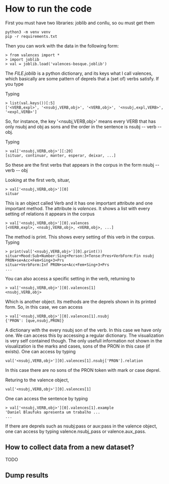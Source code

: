 # How to run the code

First you must have two libraries: joblib and conllu, so ou must get them

    python3 -m venv venv
    pip -r requirements.txt
	

Then you can work with the data in the following form:


    > from valences import *
    > import joblib
    > val = joblib.load('valences-bosque.joblib')

The *FILE.joblib* is a python dictionary, and its keys what I call
valences, which basically are some pattern of deprels that a (set of)
verbs satisfy. If you type

Typing

    > list(val.keys())[:5]
	['<VERB,expl>', '<nsubj,VERB,obj>', '<VERB,obj>', '<nsubj,expl,VERB>', '<expl,VERB>']

So, for instance, the key '<nsubj,VERB,obj>' means every VERB that has
only nsubj and obj as sons and the order in the sentence is nsubj --
verb -- obj.

Typing

    > val['<nsubj,VERB,obj>'][:20]
    [situar, continuar, manter, esperar, deixar, ...]

So these are the first verbs that appears in the corpus in the form
nsubj -- verb -- obj

Looking at the first verb, situar,

    > val['<nsubj,VERB,obj>'][0]
    situar

This is an object called Verb and it has one important attribute and
one important method. The attribute is *valences*. It shows a list
with every setting of relations it appears in the corpus


    > val['<nsubj,VERB,obj>'][0].valences
    [<VERB,expl>, <nsubj,VERB,obj>, <VERB,obj>, ...]

The method is print. This shows every setting of this verb in the
corpus. Typing

    > print(val['<nsubj,VERB,obj>'][0].print())
    situar+Mood:Sub+Number:Sing+Person:3+Tense:Pres+VerbForm:Fin nsubj PRON+se+Acc+Fem+Sing+3+Prs
    situar+VerbForm:Inf PRON+se+Acc+Fem+Sing+3+Prs
	...

You can also access a specific setting in the verb, returning to

    > val['<nsubj,VERB,obj>'][0].valences[1]
	<nsubj,VERB,obj>

Which is another object. Its methods are the deprels shown in its printed form. So, in this case, we can access 

    > val['<nsubj,VERB,obj>'][0].valences[1].nsubj
    {'PRON': [que,nsubj,PRON]}

A dictionary with the every nsubj son of the verb. In this case we
have only one. We can access this by accessing a regular
dictionary. The visualization is very self contained though. The only
usefull information not shown in the visualization is the marks and
cases, sons of the PRON in this case (if exists). One can access by
typing

```
val['<nsubj,VERB,obj>'][0].valences[1].nsubj['PRON'].relation
```

In this case there are no sons of the PRON token with mark or case deprel.

Returing to the valence object, 

```
val['<nsubj,VERB,obj>'][0].valences[1]
```

One can access the sentence by typing

    > val['<nsubj,VERB,obj>'][0].valences[1].example
    'Daniel Blaufuks apresenta um trabalho ...
	...

If there are deprels such as nsubj:pass or aux:pass in the valence
object, one can access by typing valence.nsubj_pass or
valence.aux_pass.

## How to collect data from a new dataset?

TODO

## Dump results

